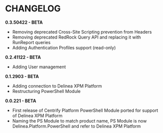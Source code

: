 # CHANGELOG
**0.3.50422 - BETA**

- Removing deprecated Cross-Site Scripting prevention from Headers
- Removing deprecated RedRock Query API and replacing it with RunReport queries
- Adding Authentication Profiles support (read-only)

**0.2.41122 - BETA**

- Adding User management


**0.1.2903 - BETA**

- Adding connection to Delinea XPM Platform
- Restructuring PowerShell Module	


**0.0.221 - BETA**

- First release of Centrify Platform PowerShell Module ported for support of Delinea XPM Platform	
- Naming the PS Module to match product name, PS Module is now Delinea.Platform.PowerShell and refer to Delinea XPM Platform
